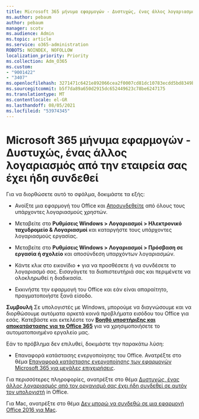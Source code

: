 ```yaml
---
title: Microsoft 365 μήνυμα εφαρμογών - Δυστυχώς, ένας άλλος λογαριασμός από την εταιρεία σας έχει ήδη συνδεθεί
ms.author: pebaum
author: pebaum
manager: scotv
ms.audience: Admin
ms.topic: article
ms.service: o365-administration
ROBOTS: NOINDEX, NOFOLLOW
localization_priority: Priority
ms.collection: Adm_O365
ms.custom:
- "9001422"
- "3407"
ms.openlocfilehash: 3271471c6421e892066cea2f0007cd81dc10783ecdd5bd8349bbe298a31990ab
ms.sourcegitcommit: b5f7da89a650d2915dc652449623c78be6247175
ms.translationtype: MT
ms.contentlocale: el-GR
ms.lasthandoff: 08/05/2021
ms.locfileid: "53974345"
---
```

# <a name="microsoft-365-apps-message---sorry-another-account-from-your-organization-is-already-signed-in"></a>Microsoft 365 μήνυμα εφαρμογών - Δυστυχώς, ένας άλλος λογαριασμός από την εταιρεία σας έχει ήδη συνδεθεί

Για να διορθώσετε αυτό το σφάλμα, δοκιμάστε τα εξής:

- Ανοίξτε μια εφαρμογή του Office και [Αποσυνδεθείτε](https://support.office.com/article/sign-out-of-office-5a20dc11-47e9-4b6f-945d-478cb6d92071) από όλους τους υπάρχοντες λογαριασμούς χρηστών.

- Μεταβείτε στο **Ρυθμίσεις Windows > Λογαριασμοί > Ηλεκτρονικό ταχυδρομείο & Λογαριασμοί** και καταργήστε τους υπάρχοντες λογαριασμούς εργασίας.

- Μεταβείτε στο **Ρυθμίσεις Windows > Λογαριασμοί > Πρόσβαση σε εργασία ή σχολείο** και αποσύνδεση υπαρχόντων λογαριασμών. 

- Κάντε κλικ στο εικονίδιο **+** για να προσθέσετε ή να συνδέσετε το λογαριασμό σας. Εισαγάγετε τα διαπιστευτήριά σας και περιμένετε να ολοκληρωθεί η διαδικασία.

- Εκκινήστε την εφαρμογή του Office και εάν είναι απαραίτητο, πραγματοποιήστε ξανά είσοδο. 

**Συμβουλή** Σε υπολογιστές με Windows, μπορούμε να διαγνώσουμε και να διορθώσουμε αυτόματα αρκετά κοινά προβλήματα εισόδου του Office για εσάς. Κατεβάστε και εκτελέστε τον **[Βοηθό υποστήριξης και αποκατάστασης για το Office 365](https://aka.ms/SaRA-OfficeSignInScenario)** για να χρησιμοποιήσετε το αυτοματοποιημένο εργαλείο μας.

Εάν το πρόβλημα δεν επιλυθεί, δοκιμάστε την παρακάτω λύση: 

- Επαναφορά κατάστασης ενεργοποίησης του Office. Ανατρέξτε στο θέμα [Επαναφορά κατάστασης ενεργοποίησης των εφαρμογών Microsoft 365 για μεγάλες επιχειρήσεις](https://docs.microsoft.com/office365/troubleshoot/activation/reset-office-365-proplus-activation-state).

Για περισσότερες πληροφορίες, ανατρέξτε στο θέμα [Δυστυχώς, ένας άλλος λογαριασμός από τον οργανισμό σας έχει ήδη συνδεθεί σε αυτόν τον υπολογιστή](https://docs.microsoft.com/office/troubleshoot/error-messages/another-account-already-signed-in) in Office.

Για Mac, ανατρέξτε στο θέμα [Δεν μπορώ να συνδεθώ σε μια εφαρμογή Office 2016 για Mac](https://docs.microsoft.com/office365/troubleshoot/authentication/sign-in-to-office-2016-for-mac-fail).
